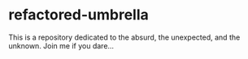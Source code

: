 # refactored-umbrella

This is a repository dedicated to the absurd, the unexpected, and the unknown. Join me if you dare...

